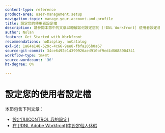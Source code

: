 ```yaml
---
content-type: reference
product-area: user-management;setup
navigation-topic: manage-your-account-and-profile
title: 設定您的使用者設定檔
description: 請參閱本節中的文章以瞭解如何設定您的 [!DNL Workfront] 使用者設定檔。
author: Nolan
feature: Get Started with Workfront
recommendations: noDisplay, noCatalog
exl-id: 1a64a148-529c-4c66-9ee8-fbfa205b0a67
source-git-commit: 34ce6492e14399926aed910bf9ed4d8688904341
workflow-type: tm+mt
source-wordcount: '36'
ht-degree: 0%

---
```


# 設定您的使用者設定檔

本節包含下列文章：

* [設定[!UICONTROL 我的設定]](../../../workfront-basics/manage-your-account-and-profile/configuring-your-user-profile/configure-my-settings.md)
* [在 [!DNL Adobe Workfront]中設定個人休假](../../../workfront-basics/manage-your-account-and-profile/configuring-your-user-profile/personal-time-overview.md)
